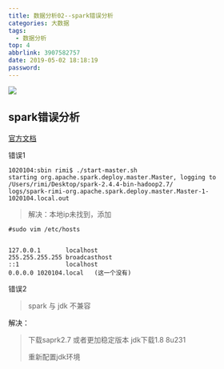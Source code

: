 ```yaml
---
title: 数据分析02--spark错误分析
categories: 大数据
tags:
  - 数据分析
top: 4
abbrlink: 3907582757
date: 2019-05-02 18:18:19
password:
---
```



![](https://jwangtec.oss-cn-chengdu.aliyuncs.com/jwangcloud/index/date.jpeg)

## spark错误分析

<!--more-->


[官方文档](http://spark.apache.org/docs/2.4.4/)

错误1

```
1020104:sbin rimi$ ./start-master.sh 
starting org.apache.spark.deploy.master.Master, logging to /Users/rimi/Desktop/spark-2.4.4-bin-hadoop2.7/
logs/spark-rimi-org.apache.spark.deploy.master.Master-1-1020104.local.out

```
>解决：本地ip未找到，添加

```
#sudo vim /etc/hosts


127.0.0.1       localhost
255.255.255.255 broadcasthost
::1             localhost
0.0.0.0 1020104.local   (这一个没有)
```

错误2

>spark 与 jdk 不兼容  

解决：

>下载saprk2.7 或者更加稳定版本  jdk下载1.8  8u231
>
>重新配置jdk环境